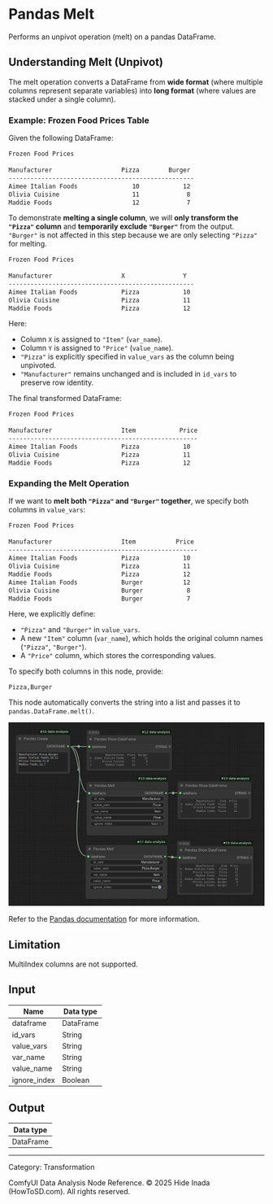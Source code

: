 # Pandas Melt
Performs an unpivot operation (melt) on a pandas DataFrame.

## Understanding Melt (Unpivot)
The melt operation converts a DataFrame from **wide format** (where multiple columns represent separate variables) into **long format** (where values are stacked under a single column).

### Example: Frozen Food Prices Table

Given the following DataFrame:

```
Frozen Food Prices

Manufacturer                   Pizza        Burger
---------------------------------------------------
Aimee Italian Foods               10            12
Olivia Cuisine                    11             8
Maddie Foods                      12             7
```

To demonstrate **melting a single column**, we will **only transform the `"Pizza"` column** and **temporarily exclude `"Burger"`** from the output. `"Burger"` is not affected in this step because we are only selecting `"Pizza"` for melting.

```
Frozen Food Prices

Manufacturer                   X                Y
---------------------------------------------------
Aimee Italian Foods            Pizza            10
Olivia Cuisine                 Pizza            11
Maddie Foods                   Pizza            12
```

Here:

- Column `X` is assigned to `"Item"` (`var_name`).
- Column `Y` is assigned to `"Price"` (`value_name`).
- `"Pizza"` is explicitly specified in `value_vars` as the column being unpivoted.
- `"Manufacturer"` remains unchanged and is included in `id_vars` to preserve row identity.

The final transformed DataFrame:

```
Frozen Food Prices

Manufacturer                   Item            Price
----------------------------------------------------
Aimee Italian Foods            Pizza            10
Olivia Cuisine                 Pizza            11
Maddie Foods                   Pizza            12
```

### Expanding the Melt Operation

If we want to **melt both `"Pizza"` and `"Burger"` together**, we specify both columns in `value_vars`:

```
Frozen Food Prices

Manufacturer                   Item           Price
----------------------------------------------------
Aimee Italian Foods            Pizza            10
Olivia Cuisine                 Pizza            11
Maddie Foods                   Pizza            12
Aimee Italian Foods            Burger           12
Olivia Cuisine                 Burger            8
Maddie Foods                   Burger            7
```

Here, we explicitly define:

- `"Pizza"` and `"Burger"` in `value_vars`.
- A new `"Item"` column (`var_name`), which holds the original column names (`"Pizza"`, `"Burger"`).
- A `"Price"` column, which stores the corresponding values.

To specify both columns in this node, provide:

```
Pizza,Burger
```

This node automatically converts the string into a list and passes it to `pandas.DataFrame.melt()`.

![Melt example](../images/melt.png)


Refer to the [Pandas documentation](https://pandas.pydata.org/docs/reference/api/pandas.DataFrame.melt.html) for more information.

## Limitation
MultiIndex columns are not supported.

## Input
| Name | Data type |
|---|---|
| dataframe | DataFrame |
| id_vars | String |
| value_vars | String |
| var_name | String |
| value_name | String |
| ignore_index | Boolean |

## Output
| Data type |
|---|
| DataFrame |

<HR>
Category: Transformation

ComfyUI Data Analysis Node Reference. © 2025 Hide Inada (HowToSD.com). All rights reserved.
